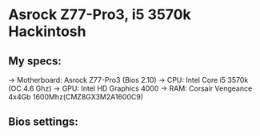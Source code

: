 # Asrock Z77-Pro3, i5 3570k Hackintosh
## My specs:
-> Motherboard: Asrock Z77-Pro3 (Bios 2.10)
-> CPU: Intel Core i5 3570k (OC 4.6 Ghz)
-> GPU: Intel HD Graphics 4000
-> RAM: Corsair Vengeance 4x4Gb 1600Mhz(CMZ8GX3M2A1600C9)

## Bios settings:

